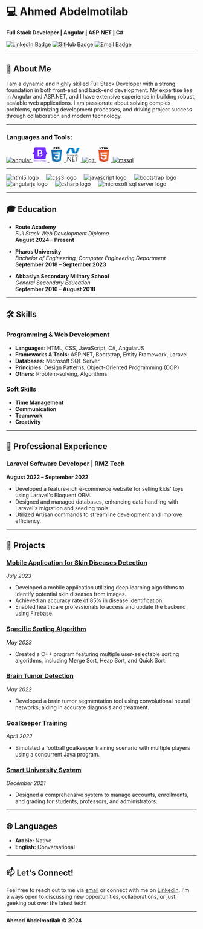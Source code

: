# 💻 Ahmed Abdelmotilab

**Full Stack Developer | Angular | ASP.NET | C#**

[![LinkedIn Badge](https://img.shields.io/badge/-AhmedAbdelmotilab-blue?style=flat-square&logo=Linkedin&logoColor=white&link=https://linkedin.com/in/ahmed-abdelmotilab)](https://linkedin.com/in/ahmed-abdelmotilab)
[![GitHub Badge](https://img.shields.io/badge/-AhmedAbdelmotilab-333?style=flat-square&logo=Github&logoColor=white&link=https://github.com/AhmedAbdelmotilab)](https://github.com/AhmedAbdelmotilab)
[![Email Badge](https://img.shields.io/badge/-A.Abdelmotilab@gmail.com-c14438?style=flat-square&logo=Gmail&logoColor=white&link=mailto:A.Abdelmotilab@gmail.com)](mailto:A.Abdelmotilab@gmail.com)

---

## 📝 About Me

I am a dynamic and highly skilled Full Stack Developer with a strong foundation in both front-end and back-end development. My expertise lies in Angular and ASP.NET, and I have extensive experience in building robust, scalable web applications. I am passionate about solving complex problems, optimizing development processes, and driving project success through collaboration and modern technology.

---

<h3 align="left">Languages and Tools:</h3>
<p align="left"> <a href="https://angular.io" target="_blank" rel="noreferrer"> <img src="https://angular.io/assets/images/logos/angular/angular.svg" alt="angular" width="40" height="40"/> </a> <a href="https://getbootstrap.com" target="_blank" rel="noreferrer"> <img src="https://raw.githubusercontent.com/devicons/devicon/master/icons/bootstrap/bootstrap-plain-wordmark.svg" alt="bootstrap" width="40" height="40"/> </a> <a href="https://www.w3schools.com/css/" target="_blank" rel="noreferrer"> <img src="https://raw.githubusercontent.com/devicons/devicon/master/icons/css3/css3-original-wordmark.svg" alt="css3" width="40" height="40"/> </a> <a href="https://dotnet.microsoft.com/" target="_blank" rel="noreferrer"> <img src="https://raw.githubusercontent.com/devicons/devicon/master/icons/dot-net/dot-net-original-wordmark.svg" alt="dotnet" width="40" height="40"/> </a> <a href="https://git-scm.com/" target="_blank" rel="noreferrer"> <img src="https://www.vectorlogo.zone/logos/git-scm/git-scm-icon.svg" alt="git" width="40" height="40"/> </a> <a href="https://www.w3.org/html/" target="_blank" rel="noreferrer"> <img src="https://raw.githubusercontent.com/devicons/devicon/master/icons/html5/html5-original-wordmark.svg" alt="html5" width="40" height="40"/> </a> <a href="https://www.microsoft.com/en-us/sql-server" target="_blank" rel="noreferrer"> <img src="https://www.svgrepo.com/show/303229/microsoft-sql-server-logo.svg" alt="mssql" width="40" height="40"/> </a> </p>

---

<div align="left">
  <img src="https://cdn.jsdelivr.net/gh/devicons/devicon/icons/html5/html5-original.svg" height="30" alt="html5 logo"  />
  <img width="12" />
  <img src="https://cdn.jsdelivr.net/gh/devicons/devicon/icons/css3/css3-original.svg" height="30" alt="css3 logo"  />
  <img width="12" />
  <img src="https://cdn.jsdelivr.net/gh/devicons/devicon/icons/javascript/javascript-original.svg" height="30" alt="javascript logo"  />
  <img width="12" />
  <img src="https://cdn.jsdelivr.net/gh/devicons/devicon/icons/bootstrap/bootstrap-original.svg" height="30" alt="bootstrap logo"  />
  <img width="12" />
   <img src="https://cdn.jsdelivr.net/gh/devicons/devicon/icons/angularjs/angularjs-original.svg" height="30" alt="angularjs logo"  />
  <img width="12" />
  <img src="https://cdn.jsdelivr.net/gh/devicons/devicon/icons/csharp/csharp-original.svg" height="30" alt="csharp logo"  />
  <img width="12" />
  <img src="https://cdn.jsdelivr.net/gh/devicons/devicon/icons/microsoftsqlserver/microsoftsqlserver-plain.svg" height="30" alt="microsoft sql server logo"  />
</div>

---

## 🎓 Education

- **Route Academy**  
  *Full Stack Web Development Diploma*  
  **August 2024 – Present**

- **Pharos University**  
  *Bachelor of Engineering, Computer Engineering Department*  
  **September 2018 – September 2023**

- **Abbasiya Secondary Military School**  
  *General Secondary Education*  
  **September 2016 – August 2018**

---

## 🛠️ Skills

### Programming & Web Development

- **Languages:** HTML, CSS, JavaScript, C#, AngularJS
- **Frameworks & Tools:** ASP.NET, Bootstrap, Entity Framework, Laravel
- **Databases:** Microsoft SQL Server
- **Principles:** Design Patterns, Object-Oriented Programming (OOP)
- **Others:** Problem-solving, Algorithms

### Soft Skills

- **Time Management**
- **Communication**
- **Teamwork**
- **Creativity**

---

## 💼 Professional Experience

### Laravel Software Developer | RMZ Tech
**August 2022 – September 2022**

- Developed a feature-rich e-commerce website for selling kids' toys using Laravel's Eloquent ORM.
- Designed and managed databases, enhancing data handling with Laravel's migration and seeding tools.
- Utilized Artisan commands to streamline development and improve efficiency.

---

## 🚀 Projects

### [Mobile Application for Skin Diseases Detection](https://github.com/AhmedAbdelmotilab/Skin-Detection-Application)
*July 2023*

- Developed a mobile application utilizing deep learning algorithms to identify potential skin diseases from images.
- Achieved an accuracy rate of 85% in disease identification.
- Enabled healthcare professionals to access and update the backend using Firebase.

### [Specific Sorting Algorithm](https://github.com/AhmedAbdelmotilab/Specific-Sorting-Algorithm-)
*May 2023*

- Created a C++ program featuring multiple user-selectable sorting algorithms, including Merge Sort, Heap Sort, and Quick Sort.

### [Brain Tumor Detection](https://github.com/AhmedAbdelmotilab/Brain-Tumour-Image-Detection-)
*May 2022*

- Developed a brain tumor segmentation tool using convolutional neural networks, aiding in accurate diagnosis and treatment.

### [Goalkeeper Training](https://github.com/AhmedAbdelmotilab/Goalkeeper-Training-JAVA-GUI)
*April 2022*

- Simulated a football goalkeeper training scenario with multiple players using a concurrent Java program.

### [Smart University System](https://github.com/AhmedAbdelmotilab/Smart-University-System)
*December 2021*

- Designed a comprehensive system to manage accounts, enrollments, and grading for students, professors, and administrators.

---

## 🌐 Languages

- **Arabic:** Native
- **English:** Conversational

---

## 📫 Let's Connect!

Feel free to reach out to me via [email](mailto:A.Abdelmotilab@gmail.com) or connect with me on [LinkedIn](https://linkedin.com/in/ahmed-abdelmotilab). I'm always open to discussing new opportunities, collaborations, or just geeking out over the latest tech!

---

**Ahmed Abdelmotilab © 2024**

